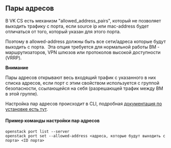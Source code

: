 ## Пары адресов

В VK CS есть механизм "allowed_address_pairs", который не позволяет выходить трафику с порта, если source ip или mac-address будет отличаться от того, который указан для этого порта.

Поэтому в allowed-address должны быть все сети/адреса которые будут выходить с порта.  Эта опция требуется для нормальной работы ВМ - маршрутизаторов, VPN шлюзов или протоколов высокой доступности (VRRP).

**Внимание**

Пары адресов открывают весь входящий трафик с указанного в них списка адресов, если порт с этим свойством используется с группой безопасности, ссылающейся на себя (разрешающей трафик между ВМ в этой группе).

Настройка пар адресов происходит в CLI, подробная [документация по установке есть тут](https://mcs.mail.ru/help/ru_RU/user-account/mgmt-interfaces).

#### Пример команды настройки пар адресов

```
openstack port list --server
openstack port set --allowed-address <адреса, которые будут выходить с порта> <ID порта>
```
